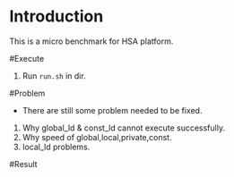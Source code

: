 # Introduction
This is a micro benchmark for HSA platform.

#Execute
1. Run `run.sh` in dir.

#Problem
* There are still some problem needed to be fixed.
1. Why global_ld & const_ld cannot execute successfully.
2. Why speed of global,local,private,const.
3. local_ld problems.

#Result





